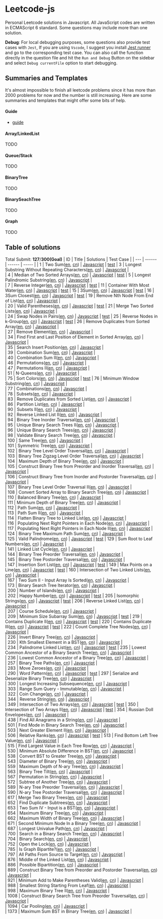 # Leetcode-js

Personal Leetcode solutions in Javascript. All JavaScript codes are written in ECMAScript 6 standard. Some questions may include more than one solution.

**Debug**:  For local debugging purposes, some questions also provide test cases with `Jest`, If you are using `Vscode`, I suggest you install [Jest runner](https://marketplace.visualstudio.com/items?itemName=firsttris.vscode-jest-runner) and go to the corresponding test case. You can also call the function directly in the question file and hit the `Run and Debug` Button on the sidebar and select `Debug currentFile` option to start debugging.

## Summaries and Templates
It's almost impossible to finish all leetcode problems since it has more than 2000 problems for now and the number is still increasing. Here are some summaries and templates that might offer some bits of help.

#### **Guide**
* [guide](docs/guide.md)
#### **Array/LinkedList**
TODO
####  **Queue/Stack**
TODO
#### **BinaryTree**
TODO
####  **BinarySeachTree**
TODO
#### Graph
TODO
## Table of solutions
Total Submit: **127**/**300(Goal)**
| ID | Title | Solutions | Test Case |
  | --- | ------ | ------ | ----- |
| 1 | Two Sum([en](https://leetcode.com/problems/two-sum), [cn](https://leetcode.cn/problems/two-sum)) | [Javascript](./src/1.two-sum.js) |  [test](./test/1.two-sum.test.js)
| 3 | Longest Substring Without Repeating Characters([en](https://leetcode.com/problems/longest-substring-without-repeating-characters), [cn](https://leetcode.cn/problems/longest-substring-without-repeating-characters)) | [Javascript](./src/3.无重复字符的最长子串.js) |  
| 4 | Median of Two Sorted Arrays([en](https://leetcode.com/problems/median-of-two-sorted-arrays), [cn](https://leetcode.cn/problems/median-of-two-sorted-arrays)) | [Javascript](./src/4.median-of-two-sorted-arrays.js) |  [test](./test/4.median-of-two-sorted-arrays.test.js)
| 5 | Longest Palindromic Substring([en](https://leetcode.com/problems/longest-palindromic-substring), [cn](https://leetcode.cn/problems/longest-palindromic-substring)) | [Javascript](./src/5.最长回文子串.js) |  
| 7 | Reverse Integer([en](https://leetcode.com/problems/reverse-integer), [cn](https://leetcode.cn/problems/reverse-integer)) | [Javascript](./src/7.reverse-integer.js) |  [test](./test/7.reverse-integer.test.js)
| 11 | Container With Most Water([en](https://leetcode.com/problems/container-with-most-water), [cn](https://leetcode.cn/problems/container-with-most-water)) | [Javascript](./src/11.container-with-most-water.js) |  [test](./test/11.container-with-most-water.test.js)
| 15 | 3Sum([en](https://leetcode.com/problems/3sum), [cn](https://leetcode.cn/problems/3sum)) | [Javascript](./src/15.3-sum.js) |  [test](./test/15.3-sum.test.js)
| 16 | 3Sum Closest([en](https://leetcode.com/problems/3sum-closest), [cn](https://leetcode.cn/problems/3sum-closest)) | [Javascript](./src/16.3-sum-closest.js) |  [test](./test/16.3-sum-closest.test.js)
| 19 | Remove Nth Node From End of List([en](https://leetcode.com/problems/remove-nth-node-from-end-of-list), [cn](https://leetcode.cn/problems/remove-nth-node-from-end-of-list)) | [Javascript](./src/19.删除链表的倒数第-n-个结点.js) |  
| 20 | Valid Parentheses([en](https://leetcode.com/problems/valid-parentheses), [cn](https://leetcode.cn/problems/valid-parentheses)) | [Javascript](./src/20.valid-parentheses.js) |  [test](./test/20.valid-parentheses.test.js)
| 21 | Merge Two Sorted Lists([en](https://leetcode.com/problems/merge-two-sorted-lists), [cn](https://leetcode.cn/problems/merge-two-sorted-lists)) | [Javascript](./src/21.合并两个有序链表.js) |  
| 24 | Swap Nodes in Pairs([en](https://leetcode.com/problems/swap-nodes-in-pairs), [cn](https://leetcode.cn/problems/swap-nodes-in-pairs)) | [Javascript](./src/24.swap-nodes-in-pairs.js) |  [test](./test/24.swap-nodes-in-pairs.test.js)
| 25 | Reverse Nodes in k-Group([en](https://leetcode.com/problems/reverse-nodes-in-k-group), [cn](https://leetcode.cn/problems/reverse-nodes-in-k-group)) | [Javascript](./src/25.reverse-nodes-in-k-group.js) |  [test](./test/25.reverse-nodes-in-k-group.test.js)
| 26 | Remove Duplicates from Sorted Array([en](https://leetcode.com/problems/remove-duplicates-from-sorted-array), [cn](https://leetcode.cn/problems/remove-duplicates-from-sorted-array)) | [Javascript](./src/26.删除有序数组中的重复项.js) |  
| 27 | Remove Element([en](https://leetcode.com/problems/remove-element), [cn](https://leetcode.cn/problems/remove-element)) | [Javascript](./src/27.移除元素.js) |  
| 34 | Find First and Last Position of Element in Sorted Array([en](https://leetcode.com/problems/find-first-and-last-position-of-element-in-sorted-array), [cn](https://leetcode.cn/problems/find-first-and-last-position-of-element-in-sorted-array)) | [Javascript](./src/34.在排序数组中查找元素的第一个和最后一个位置.js) |  
| 35 | Search Insert Position([en](https://leetcode.com/problems/search-insert-position), [cn](https://leetcode.cn/problems/search-insert-position)) | [Javascript](./src/35.搜索插入位置.js) |  
| 39 | Combination Sum([en](https://leetcode.com/problems/combination-sum), [cn](https://leetcode.cn/problems/combination-sum)) | [Javascript](./src/39.组合总和.js) |  
| 40 | Combination Sum II([en](https://leetcode.com/problems/combination-sum-ii), [cn](https://leetcode.cn/problems/combination-sum-ii)) | [Javascript](./src/40.组合总和-ii.js) |  
| 46 | Permutations([en](https://leetcode.com/problems/permutations), [cn](https://leetcode.cn/problems/permutations)) | [Javascript](./src/46.全排列.js) |  
| 47 | Permutations II([en](https://leetcode.com/problems/permutations-ii), [cn](https://leetcode.cn/problems/permutations-ii)) | [Javascript](./src/47.全排列-ii.js) |  
| 51 | N-Queens([en](https://leetcode.com/problems/n-queens), [cn](https://leetcode.cn/problems/n-queens)) | [Javascript](./src/51.n-皇后.js) |  
| 75 | Sort Colors([en](https://leetcode.com/problems/sort-colors), [cn](https://leetcode.cn/problems/sort-colors)) | [Javascript](./src/75.sort-colors.js) |  [test](./test/75.sort-colors.test.js)
| 76 | Minimum Window Substring([en](https://leetcode.com/problems/minimum-window-substring), [cn](https://leetcode.cn/problems/minimum-window-substring)) | [Javascript](./src/76.最小覆盖子串.js) |  
| 77 | Combinations([en](https://leetcode.com/problems/combinations), [cn](https://leetcode.cn/problems/combinations)) | [Javascript](./src/77.组合.js) |  
| 78 | Subsets([en](https://leetcode.com/problems/subsets), [cn](https://leetcode.cn/problems/subsets)) | [Javascript](./src/78.子集.js) |  
| 83 | Remove Duplicates from Sorted List([en](https://leetcode.com/problems/remove-duplicates-from-sorted-list), [cn](https://leetcode.cn/problems/remove-duplicates-from-sorted-list)) | [Javascript](./src/83.删除排序链表中的重复元素.js) |  
| 86 | Partition List([en](https://leetcode.com/problems/partition-list), [cn](https://leetcode.cn/problems/partition-list)) | [Javascript](./src/86.分隔链表.js) |  
| 90 | Subsets II([en](https://leetcode.com/problems/subsets-ii), [cn](https://leetcode.cn/problems/subsets-ii)) | [Javascript](./src/90.子集-ii.js) |  
| 92 | Reverse Linked List II([en](https://leetcode.com/problems/reverse-linked-list-ii), [cn](https://leetcode.cn/problems/reverse-linked-list-ii)) | [Javascript](./src/92.反转链表-ii.js) |  
| 94 | Binary Tree Inorder Traversal([en](https://leetcode.com/problems/binary-tree-inorder-traversal), [cn](https://leetcode.cn/problems/binary-tree-inorder-traversal)) | [Javascript](./src/94.二叉树的中序遍历.js) |  
| 95 | Unique Binary Search Trees II([en](https://leetcode.com/problems/unique-binary-search-trees-ii), [cn](https://leetcode.cn/problems/unique-binary-search-trees-ii)) | [Javascript](./src/95.不同的二叉搜索树-ii.js) |  
| 96 | Unique Binary Search Trees([en](https://leetcode.com/problems/unique-binary-search-trees), [cn](https://leetcode.cn/problems/unique-binary-search-trees)) | [Javascript](./src/96.不同的二叉搜索树.js) |  
| 98 | Validate Binary Search Tree([en](https://leetcode.com/problems/validate-binary-search-tree), [cn](https://leetcode.cn/problems/validate-binary-search-tree)) | [Javascript](./src/98.验证二叉搜索树.js) |  
| 100 | Same Tree([en](https://leetcode.com/problems/same-tree), [cn](https://leetcode.cn/problems/same-tree)) | [Javascript](./src/100.相同的树.js) |  
| 101 | Symmetric Tree([en](https://leetcode.com/problems/symmetric-tree), [cn](https://leetcode.cn/problems/symmetric-tree)) | [Javascript](./src/101.对称二叉树.js) |  
| 102 | Binary Tree Level Order Traversal([en](https://leetcode.com/problems/binary-tree-level-order-traversal), [cn](https://leetcode.cn/problems/binary-tree-level-order-traversal)) | [Javascript](./src/102.二叉树的层序遍历.js) |  
| 103 | Binary Tree Zigzag Level Order Traversal([en](https://leetcode.com/problems/binary-tree-zigzag-level-order-traversal), [cn](https://leetcode.cn/problems/binary-tree-zigzag-level-order-traversal)) | [Javascript](./src/103.二叉树的锯齿形层序遍历.js) |  
| 104 | Maximum Depth of Binary Tree([en](https://leetcode.com/problems/maximum-depth-of-binary-tree), [cn](https://leetcode.cn/problems/maximum-depth-of-binary-tree)) | [Javascript](./src/104.二叉树的最大深度.js) |  
| 105 | Construct Binary Tree from Preorder and Inorder Traversal([en](https://leetcode.com/problems/construct-binary-tree-from-preorder-and-inorder-traversal), [cn](https://leetcode.cn/problems/construct-binary-tree-from-preorder-and-inorder-traversal)) | [Javascript](./src/105.从前序与中序遍历序列构造二叉树.js) |  
| 106 | Construct Binary Tree from Inorder and Postorder Traversal([en](https://leetcode.com/problems/construct-binary-tree-from-inorder-and-postorder-traversal), [cn](https://leetcode.cn/problems/construct-binary-tree-from-inorder-and-postorder-traversal)) | [Javascript](./src/106.从中序与后序遍历序列构造二叉树.js) |  
| 107 | Binary Tree Level Order Traversal II([en](https://leetcode.com/problems/binary-tree-level-order-traversal-ii), [cn](https://leetcode.cn/problems/binary-tree-level-order-traversal-ii)) | [Javascript](./src/107.二叉树的层序遍历-ii.js) |  
| 108 | Convert Sorted Array to Binary Search Tree([en](https://leetcode.com/problems/convert-sorted-array-to-binary-search-tree), [cn](https://leetcode.cn/problems/convert-sorted-array-to-binary-search-tree)) | [Javascript](./src/108.将有序数组转换为二叉搜索树.js) |  
| 110 | Balanced Binary Tree([en](https://leetcode.com/problems/balanced-binary-tree), [cn](https://leetcode.cn/problems/balanced-binary-tree)) | [Javascript](./src/110.平衡二叉树.js) |  
| 111 | Minimum Depth of Binary Tree([en](https://leetcode.com/problems/minimum-depth-of-binary-tree), [cn](https://leetcode.cn/problems/minimum-depth-of-binary-tree)) | [Javascript](./src/111.二叉树的最小深度.js) |  
| 112 | Path Sum([en](https://leetcode.com/problems/path-sum), [cn](https://leetcode.cn/problems/path-sum)) | [Javascript](./src/112.路径总和.js) |  
| 113 | Path Sum II([en](https://leetcode.com/problems/path-sum-ii), [cn](https://leetcode.cn/problems/path-sum-ii)) | [Javascript](./src/113.路径总和-ii.js) |  
| 114 | Flatten Binary Tree to Linked List([en](https://leetcode.com/problems/flatten-binary-tree-to-linked-list), [cn](https://leetcode.cn/problems/flatten-binary-tree-to-linked-list)) | [Javascript](./src/114.二叉树展开为链表.js) |  
| 116 | Populating Next Right Pointers in Each Node([en](https://leetcode.com/problems/populating-next-right-pointers-in-each-node), [cn](https://leetcode.cn/problems/populating-next-right-pointers-in-each-node)) | [Javascript](./src/116.填充每个节点的下一个右侧节点指针.js) |  
| 117 | Populating Next Right Pointers in Each Node II([en](https://leetcode.com/problems/populating-next-right-pointers-in-each-node-ii), [cn](https://leetcode.cn/problems/populating-next-right-pointers-in-each-node-ii)) | [Javascript](./src/117.填充每个节点的下一个右侧节点指针-ii.js) |  
| 124 | Binary Tree Maximum Path Sum([en](https://leetcode.com/problems/binary-tree-maximum-path-sum), [cn](https://leetcode.cn/problems/binary-tree-maximum-path-sum)) | [Javascript](./src/124.二叉树中的最大路径和.js) |  
| 125 | Valid Palindrome([en](https://leetcode.com/problems/valid-palindrome), [cn](https://leetcode.cn/problems/valid-palindrome)) | [Javascript](./src/125.valid-palindrome.js) |  [test](./test/125.valid-palindrome.test.js)
| 129 | Sum Root to Leaf Numbers([en](https://leetcode.com/problems/sum-root-to-leaf-numbers), [cn](https://leetcode.cn/problems/sum-root-to-leaf-numbers)) | [Javascript](./src/129.求根节点到叶节点数字之和.js) |  
| 141 | Linked List Cycle([en](https://leetcode.com/problems/linked-list-cycle), [cn](https://leetcode.cn/problems/linked-list-cycle)) | [Javascript](./src/141.环形链表.js) |  
| 144 | Binary Tree Preorder Traversal([en](https://leetcode.com/problems/binary-tree-preorder-traversal), [cn](https://leetcode.cn/problems/binary-tree-preorder-traversal)) | [Javascript](./src/144.二叉树的前序遍历.js) |  
| 145 | Binary Tree Postorder Traversal([en](https://leetcode.com/problems/binary-tree-postorder-traversal), [cn](https://leetcode.cn/problems/binary-tree-postorder-traversal)) | [Javascript](./src/145.二叉树的后序遍历.js) |  
| 147 | Insertion Sort List([en](https://leetcode.com/problems/insertion-sort-list), [cn](https://leetcode.cn/problems/insertion-sort-list)) | [Javascript](./src/147.insertion-sort-list.js) |  [test](./test/147.insertion-sort-list.test.js)
| 149 | Max Points on a Line([en](https://leetcode.com/problems/max-points-on-a-line), [cn](https://leetcode.cn/problems/max-points-on-a-line)) | [Javascript](./src/149.max-points-on-a-line.js) |  [test](./test/149.max-points-on-a-line.test.js)
| 160 | Intersection of Two Linked Lists([en](https://leetcode.com/problems/intersection-of-two-linked-lists), [cn](https://leetcode.cn/problems/intersection-of-two-linked-lists)) | [Javascript](./src/160.相交链表.js) |  
| 167 | Two Sum II - Input Array Is Sorted([en](https://leetcode.com/problems/two-sum-ii---input-array-is-sorted), [cn](https://leetcode.cn/problems/two-sum-ii---input-array-is-sorted)) | [Javascript](./src/167.两数之和-ii-输入有序数组.js) |  
| 173 | Binary Search Tree Iterator([en](https://leetcode.com/problems/binary-search-tree-iterator), [cn](https://leetcode.cn/problems/binary-search-tree-iterator)) | [Javascript](./src/173.二叉搜索树迭代器.js) |  
| 200 | Number of Islands([en](https://leetcode.com/problems/number-of-islands), [cn](https://leetcode.cn/problems/number-of-islands)) | [Javascript](./src/200.岛屿数量.js) |  
| 202 | Happy Number([en](https://leetcode.com/problems/happy-number), [cn](https://leetcode.cn/problems/happy-number)) | [Javascript](./src/202.happy-number.js) |  [test](./test/202.happy-number.test.js)
| 205 | Isomorphic Strings([en](https://leetcode.com/problems/isomorphic-strings), [cn](https://leetcode.cn/problems/isomorphic-strings)) | [Javascript](./src/205.isomorphic-strings.js) |  [test](./test/205.isomorphic-strings.test.js)
| 206 | Reverse Linked List([en](https://leetcode.com/problems/reverse-linked-list), [cn](https://leetcode.cn/problems/reverse-linked-list)) | [Javascript](./src/206.反转链表.js) |  
| 207 | Course Schedule([en](https://leetcode.com/problems/course-schedule), [cn](https://leetcode.cn/problems/course-schedule)) | [Javascript](./src/207.课程表.js) |  
| 209 | Minimum Size Subarray Sum([en](https://leetcode.com/problems/minimum-size-subarray-sum), [cn](https://leetcode.cn/problems/minimum-size-subarray-sum)) | [Javascript](./src/209.minimum-size-subarray-sum.js) |  [test](./test/209.minimum-size-subarray-sum.test.js)
| 219 | Contains Duplicate II([en](https://leetcode.com/problems/contains-duplicate-ii), [cn](https://leetcode.cn/problems/contains-duplicate-ii)) | [Javascript](./src/219.contains-duplicate-ii.js) |  [test](./test/219.contains-duplicate-ii.test.js)
| 220 | Contains Duplicate III([en](https://leetcode.com/problems/contains-duplicate-iii), [cn](https://leetcode.cn/problems/contains-duplicate-iii)) | [Javascript](./src/220.contains-duplicate-iii.js) |  [test](./test/220.contains-duplicate-iii.test.js)
| 222 | Count Complete Tree Nodes([en](https://leetcode.com/problems/count-complete-tree-nodes), [cn](https://leetcode.cn/problems/count-complete-tree-nodes)) | [Javascript](./src/222.完全二叉树的节点个数.js) |  
| 226 | Invert Binary Tree([en](https://leetcode.com/problems/invert-binary-tree), [cn](https://leetcode.cn/problems/invert-binary-tree)) | [Javascript](./src/226.翻转二叉树.js) |  
| 230 | Kth Smallest Element in a BST([en](https://leetcode.com/problems/kth-smallest-element-in-a-bst), [cn](https://leetcode.cn/problems/kth-smallest-element-in-a-bst)) | [Javascript](./src/230.二叉搜索树中第k小的元素.js) |  
| 234 | Palindrome Linked List([en](https://leetcode.com/problems/palindrome-linked-list), [cn](https://leetcode.cn/problems/palindrome-linked-list)) | [Javascript](./src/234.palindrome-linked-list.js) |  [test](./test/234.palindrome-linked-list.test.js)
| 235 | Lowest Common Ancestor of a Binary Search Tree([en](https://leetcode.com/problems/lowest-common-ancestor-of-a-binary-search-tree), [cn](https://leetcode.cn/problems/lowest-common-ancestor-of-a-binary-search-tree)) | [Javascript](./src/235.二叉搜索树的最近公共祖先.js) |  
| 236 | Lowest Common Ancestor of a Binary Tree([en](https://leetcode.com/problems/lowest-common-ancestor-of-a-binary-tree), [cn](https://leetcode.cn/problems/lowest-common-ancestor-of-a-binary-tree)) | [Javascript](./src/236.二叉树的最近公共祖先.js) |  
| 257 | Binary Tree Paths([en](https://leetcode.com/problems/binary-tree-paths), [cn](https://leetcode.cn/problems/binary-tree-paths)) | [Javascript](./src/257.二叉树的所有路径.js) |  
| 283 | Move Zeroes([en](https://leetcode.com/problems/move-zeroes), [cn](https://leetcode.cn/problems/move-zeroes)) | [Javascript](./src/283.移动零.js) |  
| 290 | Word Pattern([en](https://leetcode.com/problems/word-pattern), [cn](https://leetcode.cn/problems/word-pattern)) | [Javascript](./src/290.word-pattern.js) |  [test](./test/290.word-pattern.test.js)
| 297 | Serialize and Deserialize Binary Tree([en](https://leetcode.com/problems/serialize-and-deserialize-binary-tree), [cn](https://leetcode.cn/problems/serialize-and-deserialize-binary-tree)) | [Javascript](./src/297.二叉树的序列化与反序列化.js) |  
| 300 | Longest Increasing Subsequence([en](https://leetcode.com/problems/longest-increasing-subsequence), [cn](https://leetcode.cn/problems/longest-increasing-subsequence)) | [Javascript](./src/300.最长递增子序列.js) |  
| 303 | Range Sum Query - Immutable([en](https://leetcode.com/problems/range-sum-query---immutable), [cn](https://leetcode.cn/problems/range-sum-query---immutable)) | [Javascript](./src/303.区域和检索-数组不可变.js) |  
| 322 | Coin Change([en](https://leetcode.com/problems/coin-change), [cn](https://leetcode.cn/problems/coin-change)) | [Javascript](./src/322.零钱兑换.js) |  
| 344 | Reverse String([en](https://leetcode.com/problems/reverse-string), [cn](https://leetcode.cn/problems/reverse-string)) | [Javascript](./src/344.反转字符串.js) |  
| 349 | Intersection of Two Arrays([en](https://leetcode.com/problems/intersection-of-two-arrays), [cn](https://leetcode.cn/problems/intersection-of-two-arrays)) | [Javascript](./src/349.intersection-of-two-arrays.js) |  [test](./test/349.intersection-of-two-arrays.test.js)
| 350 | Intersection of Two Arrays II([en](https://leetcode.com/problems/intersection-of-two-arrays-ii), [cn](https://leetcode.cn/problems/intersection-of-two-arrays-ii)) | [Javascript](./src/350.intersection-of-two-arrays-ii.js) |  [test](./test/350.intersection-of-two-arrays-ii.test.js)
| 354 | Russian Doll Envelopes([en](https://leetcode.com/problems/russian-doll-envelopes), [cn](https://leetcode.cn/problems/russian-doll-envelopes)) | [Javascript](./src/354.俄罗斯套娃信封问题.js) |  
| 438 | Find All Anagrams in a String([en](https://leetcode.com/problems/find-all-anagrams-in-a-string), [cn](https://leetcode.cn/problems/find-all-anagrams-in-a-string)) | [Javascript](./src/438.找到字符串中所有字母异位词.js) |  
| 501 | Find Mode in Binary Search Tree([en](https://leetcode.com/problems/find-mode-in-binary-search-tree), [cn](https://leetcode.cn/problems/find-mode-in-binary-search-tree)) | [Javascript](./src/501.二叉搜索树中的众数.js) |  
| 503 | Next Greater Element II([en](https://leetcode.com/problems/next-greater-element-ii), [cn](https://leetcode.cn/problems/next-greater-element-ii)) | [Javascript](./src/503.下一个更大元素-ii.js) |  
| 506 | Relative Ranks([en](https://leetcode.com/problems/relative-ranks), [cn](https://leetcode.cn/problems/relative-ranks)) | [Javascript](./src/506.relative-ranks.js) |  [test](./test/506.relative-ranks.test.js)
| 513 | Find Bottom Left Tree Value([en](https://leetcode.com/problems/find-bottom-left-tree-value), [cn](https://leetcode.cn/problems/find-bottom-left-tree-value)) | [Javascript](./src/513.找树左下角的值.js) |  
| 515 | Find Largest Value in Each Tree Row([en](https://leetcode.com/problems/find-largest-value-in-each-tree-row), [cn](https://leetcode.cn/problems/find-largest-value-in-each-tree-row)) | [Javascript](./src/515.在每个树行中找最大值.js) |  
| 530 | Minimum Absolute Difference in BST([en](https://leetcode.com/problems/minimum-absolute-difference-in-bst), [cn](https://leetcode.cn/problems/minimum-absolute-difference-in-bst)) | [Javascript](./src/530.二叉搜索树的最小绝对差.js) |  
| 538 | Convert BST to Greater Tree([en](https://leetcode.com/problems/convert-bst-to-greater-tree), [cn](https://leetcode.cn/problems/convert-bst-to-greater-tree)) | [Javascript](./src/538.把二叉搜索树转换为累加树.js) |  
| 543 | Diameter of Binary Tree([en](https://leetcode.com/problems/diameter-of-binary-tree), [cn](https://leetcode.cn/problems/diameter-of-binary-tree)) | [Javascript](./src/543.二叉树的直径.js) |  
| 559 | Maximum Depth of N-ary Tree([en](https://leetcode.com/problems/maximum-depth-of-n-ary-tree), [cn](https://leetcode.cn/problems/maximum-depth-of-n-ary-tree)) | [Javascript](./src/559.n-叉树的最大深度.js) |  
| 563 | Binary Tree Tilt([en](https://leetcode.com/problems/binary-tree-tilt), [cn](https://leetcode.cn/problems/binary-tree-tilt)) | [Javascript](./src/563.二叉树的坡度.js) |  
| 567 | Permutation in String([en](https://leetcode.com/problems/permutation-in-string), [cn](https://leetcode.cn/problems/permutation-in-string)) | [Javascript](./src/567.字符串的排列.js) |  
| 572 | Subtree of Another Tree([en](https://leetcode.com/problems/subtree-of-another-tree), [cn](https://leetcode.cn/problems/subtree-of-another-tree)) | [Javascript](./src/572.另一棵树的子树.js) |  
| 589 | N-ary Tree Preorder Traversal([en](https://leetcode.com/problems/n-ary-tree-preorder-traversal), [cn](https://leetcode.cn/problems/n-ary-tree-preorder-traversal)) | [Javascript](./src/589.n-叉树的前序遍历.js) |  
| 590 | N-ary Tree Postorder Traversal([en](https://leetcode.com/problems/n-ary-tree-postorder-traversal), [cn](https://leetcode.cn/problems/n-ary-tree-postorder-traversal)) | [Javascript](./src/590.n-叉树的后序遍历.js) |  
| 617 | Merge Two Binary Trees([en](https://leetcode.com/problems/merge-two-binary-trees), [cn](https://leetcode.cn/problems/merge-two-binary-trees)) | [Javascript](./src/617.合并二叉树.js) |  
| 652 | Find Duplicate Subtrees([en](https://leetcode.com/problems/find-duplicate-subtrees), [cn](https://leetcode.cn/problems/find-duplicate-subtrees)) | [Javascript](./src/652.寻找重复的子树.js) |  
| 653 | Two Sum IV - Input is a BST([en](https://leetcode.com/problems/two-sum-iv---input-is-a-bst), [cn](https://leetcode.cn/problems/two-sum-iv---input-is-a-bst)) | [Javascript](./src/653.两数之和-iv-输入二叉搜索树.js) |  
| 654 | Maximum Binary Tree([en](https://leetcode.com/problems/maximum-binary-tree), [cn](https://leetcode.cn/problems/maximum-binary-tree)) | [Javascript](./src/654.最大二叉树.js) |  
| 662 | Maximum Width of Binary Tree([en](https://leetcode.com/problems/maximum-width-of-binary-tree), [cn](https://leetcode.cn/problems/maximum-width-of-binary-tree)) | [Javascript](./src/662.二叉树最大宽度.js) |  
| 671 | Second Minimum Node In a Binary Tree([en](https://leetcode.com/problems/second-minimum-node-in-a-binary-tree), [cn](https://leetcode.cn/problems/second-minimum-node-in-a-binary-tree)) | [Javascript](./src/671.二叉树中第二小的节点.js) |  
| 687 | Longest Univalue Path([en](https://leetcode.com/problems/longest-univalue-path), [cn](https://leetcode.cn/problems/longest-univalue-path)) | [Javascript](./src/687.最长同值路径.js) |  
| 700 | Search in a Binary Search Tree([en](https://leetcode.com/problems/search-in-a-binary-search-tree), [cn](https://leetcode.cn/problems/search-in-a-binary-search-tree)) | [Javascript](./src/700.二叉搜索树中的搜索.js) |  
| 704 | Binary Search([en](https://leetcode.com/problems/binary-search), [cn](https://leetcode.cn/problems/binary-search)) | [Javascript](./src/704.二分查找.js) |  
| 752 | Open the Lock([en](https://leetcode.com/problems/open-the-lock), [cn](https://leetcode.cn/problems/open-the-lock)) | [Javascript](./src/752.打开转盘锁.js) |  
| 785 | Is Graph Bipartite?([en](https://leetcode.com/problems/is-graph-bipartite?), [cn](https://leetcode.cn/problems/is-graph-bipartite?)) | [Javascript](./src/785.判断二分图.js) |  
| 797 | All Paths From Source to Target([en](https://leetcode.com/problems/all-paths-from-source-to-target), [cn](https://leetcode.cn/problems/all-paths-from-source-to-target)) | [Javascript](./src/797.所有可能的路径.js) |  
| 876 | Middle of the Linked List([en](https://leetcode.com/problems/middle-of-the-linked-list), [cn](https://leetcode.cn/problems/middle-of-the-linked-list)) | [Javascript](./src/876.链表的中间结点.js) |  
| 886 | Possible Bipartition([en](https://leetcode.com/problems/possible-bipartition), [cn](https://leetcode.cn/problems/possible-bipartition)) | [Javascript](./src/886.可能的二分法.js) |  
| 889 | Construct Binary Tree from Preorder and Postorder Traversal([en](https://leetcode.com/problems/construct-binary-tree-from-preorder-and-postorder-traversal), [cn](https://leetcode.cn/problems/construct-binary-tree-from-preorder-and-postorder-traversal)) | [Javascript](./src/889.根据前序和后序遍历构造二叉树.js) |  
| 921 | Minimum Add to Make Parentheses Valid([en](https://leetcode.com/problems/minimum-add-to-make-parentheses-valid), [cn](https://leetcode.cn/problems/minimum-add-to-make-parentheses-valid)) | [Javascript](./src/921.使括号有效的最少添加.js) |  
| 988 | Smallest String Starting From Leaf([en](https://leetcode.com/problems/smallest-string-starting-from-leaf), [cn](https://leetcode.cn/problems/smallest-string-starting-from-leaf)) | [Javascript](./src/988.从叶结点开始的最小字符串.js) |  
| 998 | Maximum Binary Tree II([en](https://leetcode.com/problems/maximum-binary-tree-ii), [cn](https://leetcode.cn/problems/maximum-binary-tree-ii)) | [Javascript](./src/998.maximum-binary-tree-ii.js) |  
| 1008 | Construct Binary Search Tree from Preorder Traversal([en](https://leetcode.com/problems/construct-binary-search-tree-from-preorder-traversal), [cn](https://leetcode.cn/problems/construct-binary-search-tree-from-preorder-traversal)) | [Javascript](./src/1008.前序遍历构造二叉搜索树.js) |  
| 1094 | Car Pooling([en](https://leetcode.com/problems/car-pooling), [cn](https://leetcode.cn/problems/car-pooling)) | [Javascript](./src/1094.拼车.js) |  
| 1373 | Maximum Sum BST in Binary Tree([en](https://leetcode.com/problems/maximum-sum-bst-in-binary-tree), [cn](https://leetcode.cn/problems/maximum-sum-bst-in-binary-tree)) | [Javascript](./src/1373.二叉搜索子树的最大键值和.js) |  
